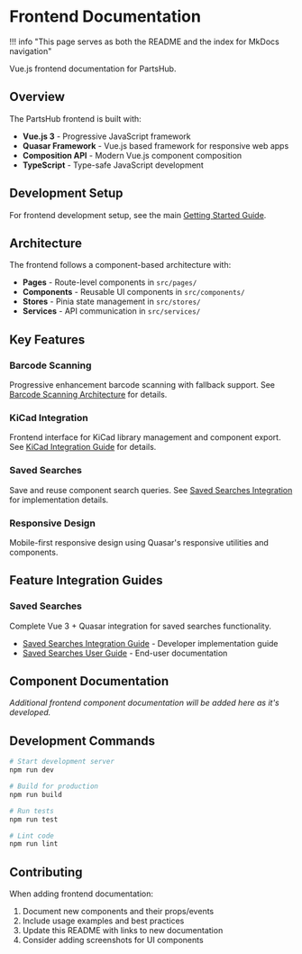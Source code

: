 # Frontend Documentation

!!! info "This page serves as both the README and the index for MkDocs navigation"

Vue.js frontend documentation for PartsHub.

## Overview

The PartsHub frontend is built with:
- **Vue.js 3** - Progressive JavaScript framework
- **Quasar Framework** - Vue.js based framework for responsive web apps
- **Composition API** - Modern Vue.js component composition
- **TypeScript** - Type-safe JavaScript development

## Development Setup

For frontend development setup, see the main [Getting Started Guide](../user/getting-started.md#3-frontend-setup).

## Architecture

The frontend follows a component-based architecture with:
- **Pages** - Route-level components in `src/pages/`
- **Components** - Reusable UI components in `src/components/`
- **Stores** - Pinia state management in `src/stores/`
- **Services** - API communication in `src/services/`

## Key Features

### Barcode Scanning
Progressive enhancement barcode scanning with fallback support. See [Barcode Scanning Architecture](../architecture/barcode-scanning.md) for details.

### KiCad Integration
Frontend interface for KiCad library management and component export. See [KiCad Integration Guide](../architecture/kicad-integration.md) for details.

### Saved Searches
Save and reuse component search queries. See [Saved Searches Integration](saved-searches-integration.md) for implementation details.

### Responsive Design
Mobile-first responsive design using Quasar's responsive utilities and components.

## Feature Integration Guides

### Saved Searches
Complete Vue 3 + Quasar integration for saved searches functionality.

- [Saved Searches Integration Guide](saved-searches-integration.md) - Developer implementation guide
- [Saved Searches User Guide](../user/saved-searches.md) - End-user documentation

## Component Documentation

_Additional frontend component documentation will be added here as it's developed._

## Development Commands

```bash
# Start development server
npm run dev

# Build for production
npm run build

# Run tests
npm run test

# Lint code
npm run lint
```

## Contributing

When adding frontend documentation:
1. Document new components and their props/events
2. Include usage examples and best practices
3. Update this README with links to new documentation
4. Consider adding screenshots for UI components
